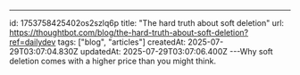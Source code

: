 ---
id: 1753758425402os2szlq6p
title: "The hard truth about soft deletion"
url: https://thoughtbot.com/blog/the-hard-truth-about-soft-deletion?ref=dailydev
tags: ["blog", "articles"]
createdAt: 2025-07-29T03:07:04.830Z
updatedAt: 2025-07-29T03:07:06.400Z
---Why soft deletion comes with a higher price than you might think.
